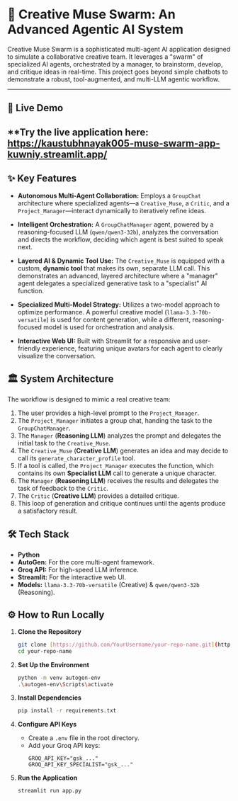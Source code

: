 # 🎨 Creative Muse Swarm: An Advanced Agentic AI System

Creative Muse Swarm is a sophisticated multi-agent AI application designed to simulate a collaborative creative team. It leverages a "swarm" of specialized AI agents, orchestrated by a manager, to brainstorm, develop, and critique ideas in real-time. This project goes beyond simple chatbots to demonstrate a robust, tool-augmented, and multi-LLM agentic workflow.

---

## 🚀 Live Demo

**Try the live application here: https://kaustubhnayak005-muse-swarm-app-kuwniy.streamlit.app/
---

## ✨ Key Features

- **Autonomous Multi-Agent Collaboration:** Employs a `GroupChat` architecture where specialized agents—a `Creative_Muse`, a `Critic`, and a `Project_Manager`—interact dynamically to iteratively refine ideas.

- **Intelligent Orchestration:** A `GroupChatManager` agent, powered by a reasoning-focused LLM (`qwen/qwen3-32b`), analyzes the conversation and directs the workflow, deciding which agent is best suited to speak next.

- **Layered AI & Dynamic Tool Use:** The `Creative_Muse` is equipped with a custom, **dynamic tool** that makes its own, separate LLM call. This demonstrates an advanced, layered architecture where a "manager" agent delegates a specialized generative task to a "specialist" AI function.

- **Specialized Multi-Model Strategy:** Utilizes a two-model approach to optimize performance. A powerful creative model (`llama-3.3-70b-versatile`) is used for content generation, while a different, reasoning-focused model is used for orchestration and analysis.

- **Interactive Web UI:** Built with Streamlit for a responsive and user-friendly experience, featuring unique avatars for each agent to clearly visualize the conversation.

## 🏛️ System Architecture

The workflow is designed to mimic a real creative team:

1.  The user provides a high-level prompt to the `Project_Manager`.
2.  The `Project_Manager` initiates a group chat, handing the task to the `GroupChatManager`.
3.  The `Manager` (**Reasoning LLM**) analyzes the prompt and delegates the initial task to the `Creative_Muse`.
4.  The `Creative_Muse` (**Creative LLM**) generates an idea and may decide to call its `generate_character_profile` tool.
5.  If a tool is called, the `Project_Manager` executes the function, which contains its own **Specialist LLM** call to generate a unique character.
6.  The `Manager` (**Reasoning LLM**) receives the results and delegates the task of feedback to the `Critic`.
7.  The `Critic` (**Creative LLM**) provides a detailed critique.
8.  This loop of generation and critique continues until the agents produce a satisfactory result.

## 🛠️ Tech Stack

- **Python**
- **AutoGen:** For the core multi-agent framework.
- **Groq API:** For high-speed LLM inference.
- **Streamlit:** For the interactive web UI.
- **Models:** `llama-3.3-70b-versatile` (Creative) & `qwen/qwen3-32b` (Reasoning).

## ⚙️ How to Run Locally

1.  **Clone the Repository**
    ```bash
    git clone [https://github.com/YourUsername/your-repo-name.git](https://github.com/YourUsername/your-repo-name.git)
    cd your-repo-name
    ```

2.  **Set Up the Environment**
    ```bash
    python -m venv autogen-env
    .\autogen-env\Scripts\activate
    ```

3.  **Install Dependencies**
    ```bash
    pip install -r requirements.txt
    ```

4.  **Configure API Keys**
    - Create a `.env` file in the root directory.
    - Add your Groq API keys:
      ```
      GROQ_API_KEY="gsk_..."
      GROQ_API_KEY_SPECIALIST="gsk_..."
      ```

5.  **Run the Application**
    ```bash
    streamlit run app.py
    ```
